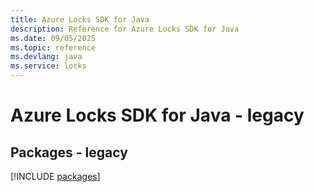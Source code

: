 ```yaml
---
title: Azure Locks SDK for Java
description: Reference for Azure Locks SDK for Java
ms.date: 09/05/2025
ms.topic: reference
ms.devlang: java
ms.service: locks
---
```

# Azure Locks SDK for Java - legacy
## Packages - legacy
[!INCLUDE [packages](locks-index.md)]